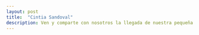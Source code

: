 ```yaml
---
layout: post
title:  "Cintia Sandoval"
description: Ven y comparte con nosotros la llegada de nuestra pequeña Juliette
---
```


